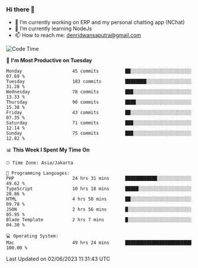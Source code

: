 ### Hi there 👋

- 🔭 I’m currently working on ERP and my personal chatting app (NChat)
- 🌱 I’m currently learning NodeJs
- 📫 How to reach me: denridwansaputra@gmail.com


<!--START_SECTION:waka-->
![Code Time](http://img.shields.io/badge/Code%20Time-3%2C217%20hrs%2037%20mins-blue)

📅 **I'm Most Productive on Tuesday** 

```text
Monday                   45 commits          ██░░░░░░░░░░░░░░░░░░░░░░░   07.69 % 
Tuesday                  183 commits         ████████░░░░░░░░░░░░░░░░░   31.28 % 
Wednesday                78 commits          ███░░░░░░░░░░░░░░░░░░░░░░   13.33 % 
Thursday                 90 commits          ████░░░░░░░░░░░░░░░░░░░░░   15.38 % 
Friday                   43 commits          ██░░░░░░░░░░░░░░░░░░░░░░░   07.35 % 
Saturday                 71 commits          ███░░░░░░░░░░░░░░░░░░░░░░   12.14 % 
Sunday                   75 commits          ███░░░░░░░░░░░░░░░░░░░░░░   12.82 % 
```


📊 **This Week I Spent My Time On** 

```text
🕑︎ Time Zone: Asia/Jakarta

💬 Programming Languages: 
PHP                      24 hrs 31 mins      ████████████░░░░░░░░░░░░░   49.62 % 
TypeScript               10 hrs 18 mins      █████░░░░░░░░░░░░░░░░░░░░   20.86 % 
HTML                     4 hrs 50 mins       ██░░░░░░░░░░░░░░░░░░░░░░░   09.78 % 
JSON                     2 hrs 56 mins       █░░░░░░░░░░░░░░░░░░░░░░░░   05.95 % 
Blade Template           2 hrs 7 mins        █░░░░░░░░░░░░░░░░░░░░░░░░   04.30 % 

💻 Operating System: 
Mac                      49 hrs 24 mins      █████████████████████████   100.00 % 
```


 Last Updated on 02/06/2023 11:31:43 UTC
<!--END_SECTION:waka-->
